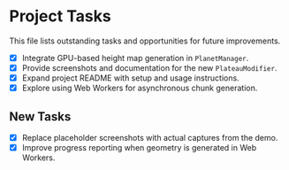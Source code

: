 # Project Tasks

This file lists outstanding tasks and opportunities for future improvements.

- [x] Integrate GPU-based height map generation in `PlanetManager`.
- [x] Provide screenshots and documentation for the new `PlateauModifier`.
- [x] Expand project README with setup and usage instructions.
- [x] Explore using Web Workers for asynchronous chunk generation.

## New Tasks
- [x] Replace placeholder screenshots with actual captures from the demo.
- [x] Improve progress reporting when geometry is generated in Web Workers.
